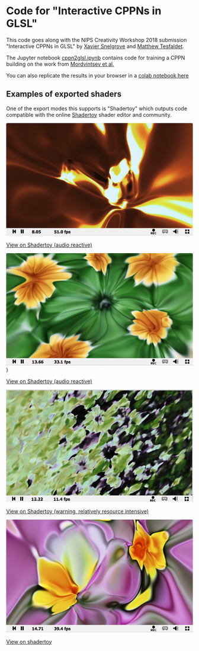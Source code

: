 # Code for "Interactive CPPNs in GLSL"

This code goes along with the NIPS Creativity Workshop 2018 submission
"Interactive CPPNs in GLSL" by [Xavier Snelgrove](http://wxs.ca)
and [Matthew Tesfaldet](https://mtesfaldet.net/).

The Jupyter notebook [cppn2glsl.ipynb](cppn2glsl.ipynb) contains code for training a CPPN building
on the work from [Mordvintsev et al.](https://github.com/tensorflow/lucid/blob/master/notebooks/differentiable-parameterizations/xy2rgb.ipynb)

You can also replicate the results in your browser in a [colab notebook here](https://colab.research.google.com/drive/1ML89tc5BMcxWng8ib0XKWTTfcOx28JzZ)

## Examples of exported shaders

One of the export modes this supports is "Shadertoy" which outputs code compatible with the online
[Shadertoy](http://shadertoy.com) shader editor and community.

[![Audio reactive fire](fire.png)](https://www.shadertoy.com/view/lttBz2)

[View on Shadertoy (audio reactive)](https://www.shadertoy.com/view/lttBz2)

[![Audio reactive flowers](audioflowers.png)](https://www.shadertoy.com/view/ltcBDN))

[View on Shadertoy (audio reactive)](https://www.shadertoy.com/view/ltcBDN)

[![Flowerfield](flowerfield.png)](https://www.shadertoy.com/view/lt3fzj)

[View on Shadertoy (warning, relatively resource intensive)](https://www.shadertoy.com/view/lt3fzj)

[![Different flowers](flowers.png)](https://www.shadertoy.com/view/MttfR2)

[View on shadertoy](https://www.shadertoy.com/view/MttfR2)



